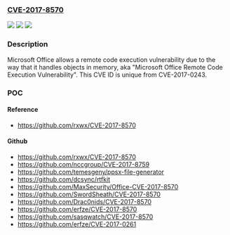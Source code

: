 ### [CVE-2017-8570](https://cve.mitre.org/cgi-bin/cvename.cgi?name=CVE-2017-8570)
![](https://img.shields.io/static/v1?label=Product&message=Microsoft%20Office%202007%20SP3%2C%20Microsoft%20Office%202010%20SP2%2C%20Microsoft%20Office%202013%20SP1%2C%20and%20Microsoft%20Office%202016.&color=blue)
![](https://img.shields.io/static/v1?label=Version&message=n%2Fa&color=blue)
![](https://img.shields.io/static/v1?label=Vulnerability&message=Remote%20Code%20Execution&color=brighgreen)

### Description

Microsoft Office allows a remote code execution vulnerability due to the way that it handles objects in memory, aka "Microsoft Office Remote Code Execution Vulnerability". This CVE ID is unique from CVE-2017-0243.

### POC

#### Reference
- https://github.com/rxwx/CVE-2017-8570

#### Github
- https://github.com/rxwx/CVE-2017-8570
- https://github.com/nccgroup/CVE-2017-8759
- https://github.com/temesgeny/ppsx-file-generator
- https://github.com/dcsync/rtfkit
- https://github.com/MaxSecurity/Office-CVE-2017-8570
- https://github.com/SwordSheath/CVE-2017-8570
- https://github.com/Drac0nids/CVE-2017-8570
- https://github.com/erfze/CVE-2017-8570
- https://github.com/sasqwatch/CVE-2017-8570
- https://github.com/erfze/CVE-2017-0261

